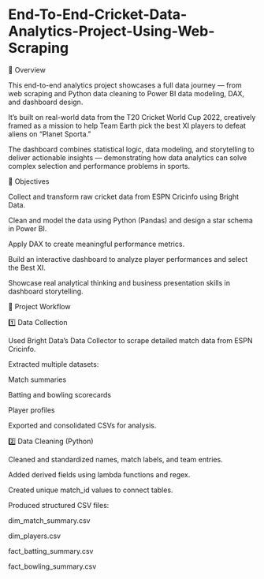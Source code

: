 # End-To-End-Cricket-Data-Analytics-Project-Using-Web-Scraping

📘 Overview

This end-to-end analytics project showcases a full data journey — from web scraping and Python data cleaning to Power BI data modeling, DAX, and dashboard design.

It’s built on real-world data from the T20 Cricket World Cup 2022, creatively framed as a mission to help Team Earth pick the best XI players to defeat aliens on “Planet Sporta.”

The dashboard combines statistical logic, data modeling, and storytelling to deliver actionable insights — demonstrating how data analytics can solve complex selection and performance problems in sports.

🎯 Objectives

Collect and transform raw cricket data from ESPN Cricinfo using Bright Data.

Clean and model the data using Python (Pandas) and design a star schema in Power BI.

Apply DAX to create meaningful performance metrics.

Build an interactive dashboard to analyze player performances and select the Best XI.

Showcase real analytical thinking and business presentation skills in dashboard storytelling.

🧠 Project Workflow

1️⃣ Data Collection

Used Bright Data’s Data Collector to scrape detailed match data from ESPN Cricinfo.

Extracted multiple datasets:

Match summaries

Batting and bowling scorecards

Player profiles

Exported and consolidated CSVs for analysis.

2️⃣ Data Cleaning (Python)

Cleaned and standardized names, match labels, and team entries.

Added derived fields using lambda functions and regex.

Created unique match_id values to connect tables.

Produced structured CSV files:

dim_match_summary.csv

dim_players.csv

fact_batting_summary.csv

fact_bowling_summary.csv
